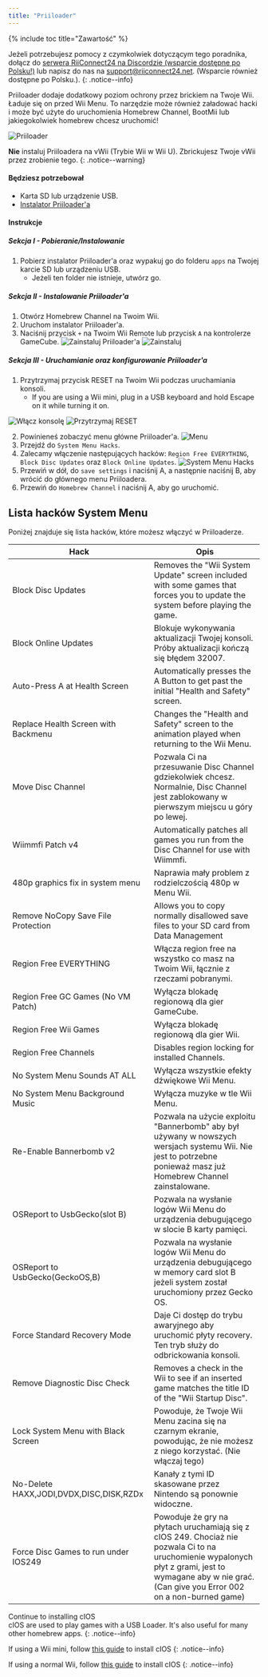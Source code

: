 ```yaml
---
title: "Priiloader"
---
```


{% include toc title="Zawartość" %}

Jeżeli potrzebujesz pomocy z czymkolwiek dotyczącym tego poradnika, dołącz do [serwera RiiConnect24 na Discordzie (wsparcie dostępne po Polsku!)](https://discord.gg/rc24) lub napisz do nas na [support@riiconnect24.net](mailto:support@riiconnect24.net). (Wsparcie również dostępne po Polsku.).
{: .notice--info}

Priiloader dodaje dodatkowy poziom ochrony przez brickiem na Twoje Wii. Ładuje się on przed Wii Menu. To narzędzie może również załadować hacki i może być użyte do uruchomienia Homebrew Channel, BootMii lub jakiegokolwiek homebrew chcesz uruchomić!

![Priiloader](/images/priiloader.jpg)

**Nie** instaluj Priiloadera na vWii (Trybie Wii w Wii U). Zbrickujesz Twoje vWii przez zrobienie tego.
{: .notice--warning}

#### Będziesz potrzebował
* Karta SD lub urządzenie USB.
* [Instalator Priiloader'a](assets/files/Priiloader_v0_9.zip)

#### Instrukcje
##### Sekcja I - Pobieranie/Instalowanie

1. Pobierz instalator Priiloader'a oraz wypakuj go do folderu `apps` na Twojej karcie SD lub urządzeniu USB.
    * Jeżeli ten folder nie istnieje, utwórz go.

##### Sekcja II - Instalowanie Priiloader'a

1. Otwórz Homebrew Channel na Twoim Wii.
2. Uruchom instalator Priiloader'a.
3. Naciśnij przycisk `+` na Twoim Wii Remote lub przycisk `A` na kontrolerze GameCube. ![Zainstaluj Priiloader'a](/images/Priiloader/installer.png) ![Zainstaluj](/images/Priiloader/installing.png)

##### Sekcja III - Uruchamianie oraz konfigurowanie Priiloader'a

1. Przytrzymaj przycisk RESET na Twoim Wii podczas uruchamiania konsoli.
    * If you are using a Wii mini, plug in a USB keyboard and hold Escape on it while turning it on.

![Włącz konsolę](/images/Priiloader/on.jpg) ![Przytrzymaj RESET](/images/Priiloader/reset.jpg)

2. Powinieneś zobaczyć menu główne Priiloader'a. ![Menu](/images/Priiloader/mainmenu.png)
3. Przejdź do `System Menu Hacks`.
4. Zalecamy włączenie następujących hacków: `Region Free EVERYTHING`, `Block Disc Updates` oraz `Block Online Updates`. ![System Menu Hacks](/images/Priiloader/hacks.png)
1. Przewiń w dół, do `save settings` i naciśnij A, a następnie naciśnij B, aby wrócić do głównego menu Priiloadera.
1. Przewiń do `Homebrew Channel` i naciśnij A, aby go uruchomić.

## Lista hacków System Menu

Poniżej znajduje się lista hacków, które możesz włączyć w Priiloaderze.

| Hack                                    | Opis                                                                                                                                                                                                     |
| --------------------------------------- | -------------------------------------------------------------------------------------------------------------------------------------------------------------------------------------------------------- |
| Block Disc Updates                      | Removes the "Wii System Update" screen included with some games that forces you to update the system before playing the game.                                                                            |
| Block Online Updates                    | Blokuje wykonywania aktualizacji Twojej konsoli. Próby aktualizacji kończą się błędem 32007.                                                                                                             |
| Auto-Press A at Health Screen           | Automatically presses the A Button to get past the initial "Health and Safety" screen.                                                                                                                   |
| Replace Health Screen with Backmenu     | Changes the "Health and Safety" screen to the animation played when returning to the Wii Menu.                                                                                                           |
| Move Disc Channel                       | Pozwala Ci na przesuwanie Disc Channel gdziekolwiek chcesz. Normalnie, Disc Channel jest zablokowany w pierwszym miejscu u góry po lewej.                                                                |
| Wiimmfi Patch v4                        | Automatically patches all games you run from the Disc Channel for use with Wiimmfi.                                                                                                                      |
| 480p graphics fix in system menu        | Naprawia mały problem z rodzielczością 480p w Menu Wii.                                                                                                                                                  |
| Remove NoCopy Save File Protection      | Allows you to copy normally disallowed save files to your SD card from Data Management                                                                                                                   |
| Region Free EVERYTHING                  | Włącza region free na wszystko co masz na Twoim Wii, łącznie z rzeczami pobranymi.                                                                                                                       |
| Region Free GC Games (No VM Patch)      | Wyłącza blokadę regionową dla gier GameCube.                                                                                                                                                             |
| Region Free Wii Games                   | Wyłącza blokadę regionową dla gier Wii.                                                                                                                                                                  |
| Region Free Channels                    | Disables region locking for installed Channels.                                                                                                                                                          |
| No System Menu Sounds AT ALL            | Wyłącza wszystkie efekty dźwiękowe Wii Menu.                                                                                                                                                             |
| No System Menu Background Music         | Wyłącza muzyke w tle Wii Menu.                                                                                                                                                                           |
| Re-Enable Bannerbomb v2                 | Pozwala na użycie exploitu "Bannerbomb" aby był używany w nowszych wersjach systemu Wii. Nie jest to potrzebne ponieważ masz już Homebrew Channel zainstalowane.                                         |
| OSReport to UsbGecko(slot B)            | Pozwala na wysłanie logów Wii Menu do urządzenia debugującego w slocie B karty pamięci.                                                                                                                  |
| OSReport to UsbGecko(GeckoOS,B)         | Pozwala na wysłanie logów Wii Menu do urządzenia debugującego w memory card slot B jeżeli system został uruchomiony przez Gecko OS.                                                                      |
| Force Standard Recovery Mode            | Daje Ci dostęp do trybu awaryjnego aby uruchomić płyty recovery. Ten tryb służy do odbrickowania konsoli.                                                                                                |
| Remove Diagnostic Disc Check            | Removes a check in the Wii to see if an inserted game matches the title ID of the "Wii Startup Disc".                                                                                                    |
| Lock System Menu with Black Screen      | Powoduje, że Twoje Wii Menu zacina się na czarnym ekranie, powodując, że nie możesz z niego korzystać. (Nie włączaj tego)                                                                                |
| No-Delete HAXX,JODI,DVDX,DISC,DISK,RZDx | Kanały z tymi ID skasowane przez Nintendo są ponownie widoczne.                                                                                                                                          |
| Force Disc Games to run under IOS249    | Powoduje że gry na płytach uruchamiają się z cIOS 249. Chociaż nie pozwala Ci to na uruchomienie wypalonych płyt z grami, jest to wymagane aby w nie grać. (Can give you Error 002 on a non-burned game) |


Continue to installing cIOS<br> cIOS are used to play games with a USB Loader. It's also useful for many other homebrew apps.
{: .notice--info}

If using a Wii mini, follow [this guide](cios-mini) to install cIOS
{: .notice--info}

If using a normal Wii, follow [this guide](cios) to install cIOS
{: .notice--info}
